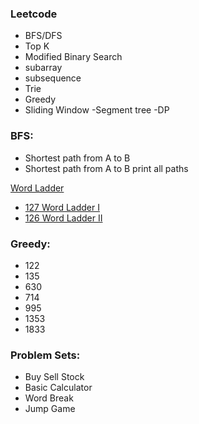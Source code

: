 ### Leetcode
- BFS/DFS
- Top K
- Modified Binary Search
- subarray
- subsequence
- Trie
- Greedy
- Sliding Window
-Segment tree
-DP



### BFS:  
- Shortest path from A to B
- Shortest path from A to B print all paths

[Word Ladder](https://github.com/1688168/Leetcode/blob/main/%5B0126%5D%20Word%20Ladder.md "Read Me")  
- [127 Word Ladder I](https://github.com/1688168/Leetcode/blob/main/%5B0126%5D%20Word%20Ladder.py "I")  
- [126 Word Ladder II](https://github.com/1688168/Leetcode/blob/main/%5B0127%5D%20Word%20Ladder%20II.py "II")  

### Greedy:  
- 122
- 135
- 630
- 714
- 995
- 1353
- 1833

### Problem Sets:  
- Buy Sell Stock
- Basic Calculator
- Word Break
- Jump Game

